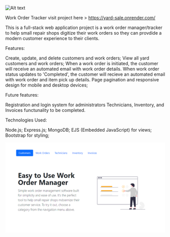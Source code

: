 ![Alt text](public/imgs/logo.png)

Work Order Tracker visit project here > https://yard-sale.onrender.com/

This is a full-stack web application project is a work order manager/tracker to help small repair shops digitize their work orders so they can provdide a modern customer experience to their clients.

Features:

Create, update, and delete customers and work orders;
View all yard customers and work orders;
When a work order is initiated, the customer will receive an automated email with work order details. When work order status updates to 'Completed', the customer will recieve an automated email with work order and item pick up details.
Page pagination and responsive design for mobile and desktop devices;

Future features:

Registration and login system for administrators
Technicians, Inventory, and Invoices functunality to be completed.

Technologies Used:

Node.js;
Express.js;
MongoDB;
EJS (Embedded JavaScript) for views;
Bootstrap for styling;

![Alt text](public/imgs/cover-cmsapp.png)
